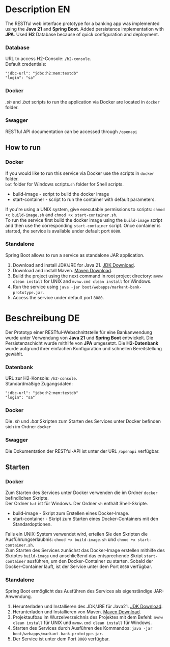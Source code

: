 # Description EN

The RESTful web interface prototype for a banking app was implemented using the **Java 21** and **Spring Boot**.
Added persistence implementation with **JPA**. Used **H2** Database because of quick configuration and deployment.

### Database

URL to access H2-Console: `/h2-console`.
<br>
Default credentials:

```
"jdbc-url": "jdbc:h2:mem:testdb"
"login": "sa"
```

### Docker

_.sh_ and _.bat_ scripts to run the application via Docker are located in `docker` folder.

### Swagger

RESTful API documentation can be accessed through `/openapi`

## How to run

### Docker

If you would like to run this service via Docker use the scripts in `docker` folder.<br>
`bat` folder for Windows scripts.`sh` folder for Shell scripts.

- build-image - script to build the docker image
- start-container - script to run the container with default parameters.

If you're using a UNIX system, give executable permissions to scripts: `chmod +x build-image.sh`
and `chmod +x start-container.sh`.<br>
To run the service first build the docker image using the `build-image` script and then use the
corresponding `start-container` script.
Once container is started, the service is available under default port `8080`.

### Standalone

Spring Boot allows to run a service as standalone JAR application.

1) Download and install JDK/JRE for Java 21.
   [JDK Download](https://www.oracle.com/de/java/technologies/downloads/#java21).
2) Download and install Maven. [Maven Download](https://maven.apache.org/download.cgi).
3) Build the project using the next command in root project directory: `mvnw clean install` for UNIX
   and `mvnw.cmd clean install` for Windows.
4) Run the service using `java -jar boot/webapps/markant-bank-prototype.jar`.
5) Access the service under default port `8080`.

# Beschreibung DE

Der Prototyp einer RESTful-Webschnittstelle für eine Bankanwendung wurde unter Verwendung von **Java 21** und **Spring
Boot** entwickelt.
Die Persistenzschicht wurde mithilfe von **JPA** umgesetzt. Die **H2-Datenbank** wurde aufgrund ihrer einfachen
Konfiguration und schnellen Bereitstellung gewählt.

### Datenbank

URL zur H2-Konsole: `/h2-console`.
<br>
Standardmäßige Zugangsdaten:

```
"jdbc-url": "jdbc:h2:mem:testdb"
"login": "sa"
```

### Docker

Die _.sh_ und _.bat_ Skripten zum Starten des Services unter Docker befinden sich im Ordner `docker`<br>

### Swagger

Die Dokumentation der RESTful-API ist unter der URL `/openapi` verfügbar.

## Starten

### Docker

Zum Starten des Services unter Docker verwenden die im Ordner `docker` befindlichen Skripte.<br>
Der Ordner `bat` ist für Windows. Der Ordner `sh` enthält Shell-Skripte.

- build-image - Skript zum Erstellen eines Docker-Image.
- start-container - Skript zum Starten eines Docker-Containers mit den Standardoptionen.

Falls ein UNIX-System verwendet wird, erteilen Sie den Skripten die Ausführungserlaubnis: `chmod +x build-image.sh`
und `chmod +x start-container.sh`.<br>
Zum Starten des Services zunächst das Docker-Image erstellen mithilfe des Skriptes `build-image` und anschließend das
entsprechende
Skript `start-container` ausführen, um den Docker-Container zu starten.
Sobald der Docker-Container läuft, ist der Service unter dem Port `8080` verfügbar.

### Standalone

Spring Boot ermöglicht das Ausführen des Services als eigenständige JAR-Anwendung.

1) Herunterladen und Installieren des JDK/JRE für
   Java21. [JDK Download](https://www.oracle.com/de/java/technologies/downloads/#java21).
2) Herunterladen und Installieren von Maven. [Maven Download](https://maven.apache.org/download.cgi).
3) Projektaufbau im Wurzelverzeichnis des Projektes mit dem Befehl: `mvnw clean install` für UNIX
   und `mvnw.cmd clean install` für Windows.
4) Starten des Services durch Ausführen des Kommandos: `java -jar boot/webapps/markant-bank-prototype.jar`.
5) Der Service ist unter dem Port `8080` verfügbar.